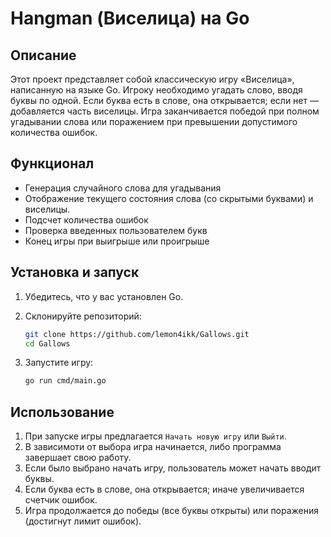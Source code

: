 # Hangman (Виселица) на Go

## Описание

Этот проект представляет собой классическую игру «Виселица», написанную на языке Go. Игроку необходимо угадать слово, вводя буквы по одной. Если буква есть в слове, она открывается; если нет — добавляется часть виселицы. Игра заканчивается победой при полном угадывании слова или поражением при превышении допустимого количества ошибок.

## Функционал

- Генерация случайного слова для угадывания
- Отображение текущего состояния слова (со скрытыми буквами) и виселицы.
- Подсчет количества ошибок
- Проверка введенных пользователем букв
- Конец игры при выигрыше или проигрыше

## Установка и запуск

1. Убедитесь, что у вас установлен Go.
2. Склонируйте репозиторий:

   ```sh
   git clone https://github.com/lemon4ikk/Gallows.git
   cd Gallows
   ```

3. Запустите игру:

   ```sh
   go run cmd/main.go
   ```

## Использование

1. При запуске игры предлагается `Начать новую игру` или `Выйти`.
2. В зависимоти от выбора игра начинается, либо программа завершает свою работу.
3. Если было выбрано начать игру, пользователь может начать вводит буквы.
4. Если буква есть в слове, она открывается; иначе увеличивается счетчик ошибок.
5. Игра продолжается до победы (все буквы открыты) или поражения (достигнут лимит ошибок).
